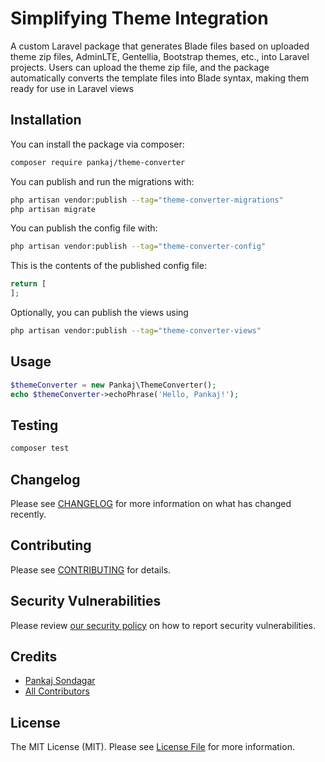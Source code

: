 # Simplifying Theme Integration

A custom Laravel package that generates Blade files based on uploaded theme zip files, AdminLTE, Gentellia, Bootstrap themes, etc., into Laravel projects. Users can upload the theme zip file, and the package automatically converts the template files into Blade syntax, making them ready for use in Laravel views

## Installation

You can install the package via composer:

```bash
composer require pankaj/theme-converter
```

You can publish and run the migrations with:

```bash
php artisan vendor:publish --tag="theme-converter-migrations"
php artisan migrate
```

You can publish the config file with:

```bash
php artisan vendor:publish --tag="theme-converter-config"
```

This is the contents of the published config file:

```php
return [
];
```

Optionally, you can publish the views using

```bash
php artisan vendor:publish --tag="theme-converter-views"
```

## Usage

```php
$themeConverter = new Pankaj\ThemeConverter();
echo $themeConverter->echoPhrase('Hello, Pankaj!');
```

## Testing

```bash
composer test
```

## Changelog

Please see [CHANGELOG](CHANGELOG.md) for more information on what has changed recently.

## Contributing

Please see [CONTRIBUTING](CONTRIBUTING.md) for details.

## Security Vulnerabilities

Please review [our security policy](../../security/policy) on how to report security vulnerabilities.

## Credits

- [Pankaj Sondagar](https://github.com/139882819+pankajsondagar07)
- [All Contributors](../../contributors)

## License

The MIT License (MIT). Please see [License File](LICENSE.md) for more information.
